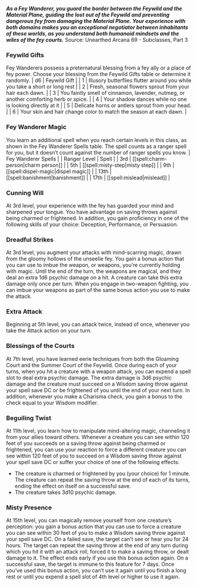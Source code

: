 ***As a Fey Wanderer, you guard the border between the Feywild and the Material Plane, guiding the lost out of the Feywild and preventing dangerous fey from damaging the Material Plane. Your experience with both domains makes you an exceptional negotiator between inhabitants of these worlds, as you understand both humanoid mindsets and the wiles of the fey courts.***
Source: Unearthed Arcana 69 - Subclasses, Part 3
### Feywild Gifts
Fey Wanderers possess a preternatural blessing from a fey ally or a place of fey power. Choose your blessing from the Feywild Gifts table or determine it randomly.
| d6 | Feywild Gift |
| 1 | Illusory butterflies flutter around you while you take a short or long rest |
| 2 | Fresh, seasonal flowers sprout from your hair each dawn. |
| 3 | You faintly smell of cinnamon, lavender, nutmeg, or another comforting herb or spice. |
| 4 | Your shadow dances while no one is looking directly at it |
| 5 | Delicate horns or antlers sprout from your head. |
| 6 | Your skin and hair change color to match the season at each dawn. |
### Fey Wanderer Magic
You learn an additional spell when you reach certain levels in this class, as shown in the Fey Wanderer Spells table. The spell counts as a ranger spell for you, but it doesn’t count against the number of ranger spells you know.
| Fey Wanderer Spells |
| Ranger Level | Spell |
| 3rd | [[spell:charm-person|charm person]] |
| 5th | [[spell:misty-step|misty step]] |
| 9th | [[spell:dispel-magic|dispel magic]] |
| 13th | [[spell:banishment|banishment]] |
| 17th | [[spell:mislead|mislead]] |
### Cunning Will
At 3rd level, your experience with the fey has guarded your mind and sharpened your tongue. You have advantage on saving throws against being charmed or frightened.
In addition, you gain proficiency in one of the following skills of your choice: Deception, Performance, or Persuasion.
### Dreadful Strikes
At 3rd level, you augment your attacks with mind-scarring magic, drawn from the gloomy hollows of the unseelie fey. You gain a bonus action that you can use to imbue the weapon, or weapons, you’re currently holding with magic. Until the end of the turn, the weapons are magical, and they deal an extra 1d6 psychic damage on a hit. A creature can take this extra damage only once per turn.
When you engage in two-weapon fighting, you can imbue your weapons as part of the same bonus action you use to make the attack.
### Extra Attack
Beginning at 5th level, you can attack twice, instead of once, whenever you take the Attack action on your turn.
### Blessings of the Courts
At 7th level, you have learned eerie techniques from both the Gloaming Court and the Summer Court of the Feywild. Once during each of your turns, when you hit a creature with a weapon attack, you can expend a spell slot to deal extra psychic damage. The extra damage is 3d6 psychic damage and the creature must succeed on a Wisdom saving throw against your spell save DC or be frightened of you until the end of your next turn.
In addition, whenever you make a Charisma check, you gain a bonus to the check equal to your Wisdom modifier.
### Beguiling Twist
At 11th level, you learn how to manipulate mind-altering magic, channeling it from your allies toward others. Whenever a creature you can see within 120 feet of you succeeds on a saving throw against being charmed or frightened, you can use your reaction to force a different creature you can see within 120 feet of you to succeed on a Wisdom saving throw against your spell save DC or suffer your choice of one of the following effects:
* The creature is charmed or frightened by you (your choice) for 1 minute. The creature can repeat the saving throw at the end of each of its turns, ending the effect on itself on a successful save.
* The creature takes 3d10 psychic damage.
### Misty Presence
At 15th level, you can magically remove yourself from one creature’s perception: you gain a bonus action that you can use to force a creature you can see within 30 feet of you to make a Wisdom saving throw against your spell save DC. On a failed save, the target can’t see or hear you for 24 hours. The target can repeat the saving throw at the end of any turn during which you hit it with an attack roll, forced it to make a saving throw, or dealt damage to it. The effect ends early if you use this bonus action again. On a successful save, the target is immune to this feature for 7 days.
Once you’ve used this bonus action, you can’t use it again until you finish a long rest or until you expend a spell slot of 4th level or higher to use it again.